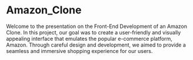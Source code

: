 # Amazon_Clone
Welcome to the presentation on the Front-End Development of an Amazon Clone. In this project, our goal was to create a user-friendly and visually appealing interface that emulates the popular e-commerce platform, Amazon. Through careful design and development, we aimed to provide a seamless and immersive shopping experience for our users.
